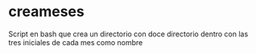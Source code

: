# creameses
Script en bash que crea  un directorio con doce directorio dentro con las tres iniciales de cada mes como nombre
